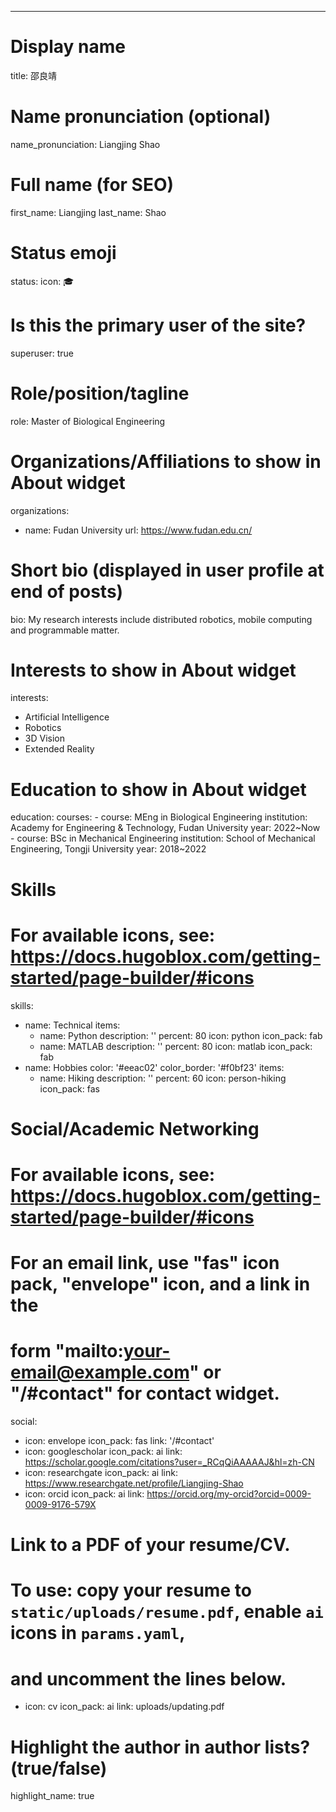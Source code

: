 ---
# Display name
title: 邵良靖

# Name pronunciation (optional)
name_pronunciation: Liangjing Shao

# Full name (for SEO)
first_name: Liangjing
last_name: Shao

# Status emoji
status:
  icon: 🎓

# Is this the primary user of the site?
superuser: true

# Role/position/tagline
role: Master of Biological Engineering

# Organizations/Affiliations to show in About widget
organizations:
  - name: Fudan University
    url: https://www.fudan.edu.cn/

# Short bio (displayed in user profile at end of posts)
bio: My research interests include distributed robotics, mobile computing and programmable matter.

# Interests to show in About widget
interests:
  - Artificial Intelligence
  - Robotics
  - 3D Vision
  - Extended Reality

# Education to show in About widget
education:
  courses:
    - course: MEng in Biological Engineering
      institution: Academy for Engineering & Technology, Fudan University
      year: 2022~Now
    - course: BSc in Mechanical Engineering
      institution: School of Mechanical Engineering, Tongji University
      year: 2018~2022

# Skills
# For available icons, see: https://docs.hugoblox.com/getting-started/page-builder/#icons
skills:
  - name: Technical
    items:
      - name: Python
        description: ''
        percent: 80
        icon: python
        icon_pack: fab
      - name: MATLAB
        description: ''
        percent: 80
        icon: matlab
        icon_pack: fab
  - name: Hobbies
    color: '#eeac02'
    color_border: '#f0bf23'
    items:
      - name: Hiking
        description: ''
        percent: 60
        icon: person-hiking
        icon_pack: fas

# Social/Academic Networking
# For available icons, see: https://docs.hugoblox.com/getting-started/page-builder/#icons
#   For an email link, use "fas" icon pack, "envelope" icon, and a link in the
#   form "mailto:your-email@example.com" or "/#contact" for contact widget.
social:
  - icon: envelope
    icon_pack: fas
    link: '/#contact'
  - icon: googlescholar
    icon_pack: ai
    link: https://scholar.google.com/citations?user=_RCqQiAAAAAJ&hl=zh-CN
  - icon: researchgate
    icon_pack: ai
    link: https://www.researchgate.net/profile/Liangjing-Shao
  - icon: orcid
    icon_pack: ai
    link: https://orcid.org/my-orcid?orcid=0009-0009-9176-579X

  # Link to a PDF of your resume/CV.
  # To use: copy your resume to `static/uploads/resume.pdf`, enable `ai` icons in `params.yaml`,
  # and uncomment the lines below.
  - icon: cv
    icon_pack: ai
    link: uploads/updating.pdf

# Highlight the author in author lists? (true/false)
highlight_name: true

